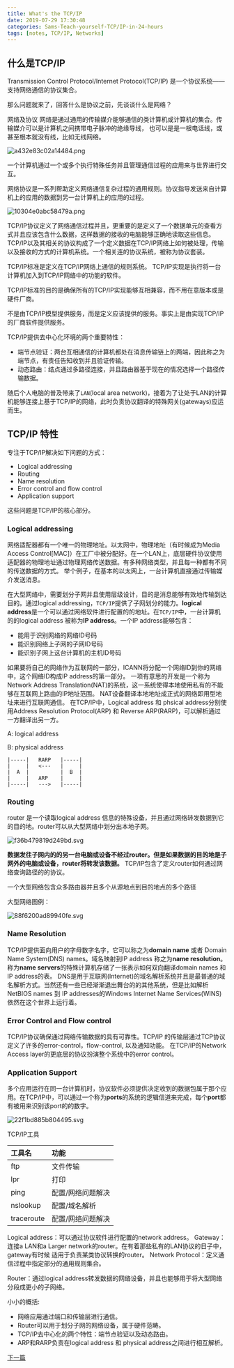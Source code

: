```yaml
---
title: What's the TCP/IP
date: 2019-07-29 17:30:48
categories: Sams-Teach-yourself-TCP/IP-in-24-hours
tags: [notes, TCP/IP, Networks]
---
```


## 什么是TCP/IP

Transmission Control Protocol/Internet Protocol(TCP/IP) 是一个协议系统——支持网络通信的协议集合。

那么问题就来了，回答什么是协议之前，先谈谈什么是网络？

网络及协议
网络是通过通用的传输媒介能够通信的类计算机或计算机的集合。传输媒介可以是计算机之间携带电子脉冲的绝缘导线，
也可以是是一根电话线，或甚至根本就没有线，比如无线网络。

![a432e83c02a14484.png](https://i.quantuminit.com/a432e83c02a14484.png)

一个计算机通过一个或多个执行特殊任务并且管理通信过程的应用来与世界进行交互。

网络协议是一系列帮助定义网络通信复杂过程的通用规则。协议指导发送来自计算机上的应用的数据到另一台计算机上的应用的过程。

![10304e0abc58479a.png](https://i.quantuminit.com/10304e0abc58479a.png)

TCP/IP协议定义了网络通信过程并且，更重要的是定义了一个数据单元的查看方式并且应该包含什么数据，这样数据的接收的电脑能够正确地读取这些信息。
TCP/IP以及其相关的协议构成了一个定义数据在TCP/IP网络上如何被处理，传输以及接收的方式的计算机系统。一个相关连的协议系统，被称为协议套装。

TCP/IP标准是定义在TCP/IP网络上通信的规则系统。
TCP/IP实现是执行将一台计算机加入到TCP/IP网络中的功能的软件。

TCP/IP标准的目的是确保所有的TCP/IP实现能够互相兼容，而不用在意版本或是硬件厂商。

不是由TCP/IP模型提供服务，而是定义应该提供的服务。事实上是由实现TCP/IP的厂商软件提供服务。

TCP/IP提供去中心化环境的两个重要特性：

- 端节点验证：两台互相通信的计算机都处在消息传输链上的两端，因此称之为端节点，有责任告知收到并且验证传输。
- 动态路由：结点通过多路径连接，并且路由器基于现在的情况选择一个路径传输数据。

随后个人电脑的普及带来了`LAN`(local area network)，接着为了让处于LAN的计算机能够连接上基于TCP/IP的网络，此时负责协议翻译的特殊网关(gateways)应运而生。

## TCP/IP 特性

专注于TCP/IP解决如下问题的方式：

- Logical addressing
- Routing
- Name resolution
- Error control and flow control
- Application support

这些问题是TCP/IP的核心部分。

### Logical addressing

网络适配器都有一个唯一的物理地址。以太网中，物理地址（有时候成为Media Access Control[MAC]）在工厂中被分配好。在一个LAN上，底层硬件协议使用适配器的物理地址通过物理网络传送数据。有多种网络类型，并且每一种都有不同的传送数据的方式。
举个例子，在基本的以太网上，一台计算机直接通过传输媒介发送消息。

在大型网络中，需要划分子网并且使用层级设计，目的是消息能够有效地传输到达目的。通过logical addressing，`TCP/IP`提供了子网划分的能力。**logical address**是一个可以通过网络软件进行配置的的地址。在`TCP/IP`中，一台计算机的的logical address 被称为**IP address**。一个IP address能够包含：

- 能用于识别网络的网络ID号码
- 能识别网络上子网的子网ID号码
- 能识别子网上这台计算机的主机ID号码

如果要将自己的网络作为互联网的一部分，ICANN将分配一个网络ID到你的网络中，这个网络ID构成IP address的第一部分。
一项有意思的开发是一个称为Network Address Translation(NAT)的系统，这一系统使得本地使用私有的不能够在互联网上路由的IP地址范围。
NAT设备翻译本地地址成正式的网络即用型地址来进行互联网通信。
在TCP/IP中，Logical address 和 phsical address分别使用Address Resolution Protocol(ARP) 和 Reverse ARP(RARP)，可以解析通过一方翻译出另一方。

A: logical address

B: physical address

```
|-----|   RARP   |-----|
|     |   <---   |     |
|  A  |          |  B  |
|     |   ARP    |     |
|-----|   --->   |-----|

```

### Routing

router 是一个读取logical address 信息的特殊设备，并且通过网络转发数据到它的目的地。router可以从大型网络中划分出本地子网。

![f36b479819d249bd.svg](https://i.quantuminit.com/f36b479819d249bd.svg)

**数据发往子网内的的另一台电脑或设备不经过router。但是如果数据的目的地是子网外的电脑或设备，router将转发该数据。**
TCP/IP包含了定义router如何通过网络查询路径的的协议。

一个大型网络包含众多路由器并且多个从源地点到目的地点的多个路径

大型网络图例：

![88f6200ad89940fe.svg](https://i.quantuminit.com/88f6200ad89940fe.svg)

### Name Resolution

TCP/IP提供面向用户的字母数字名字，它可以称之为**domain name** 或者 Domain Name System(DNS) names。域名映射到IP address 称之为**name resolution**。
称为**name servers**的特殊计算机存储了一张表示如何双向翻译domain names 和 IP address的表。
DNS是用于互联网(Internet)的域名解析系统并且是最普通的域名解析方式。当然还有一些已经渐渐退出舞台的的其他系统，但是比如解析NetBIOS names 到 IP addresses的Windows Internet Name Services(WINS)依然在这个世界上运行着。

### Error Control and Flow control

TCP/IP协议确保通过网络传输数据的具有可靠性。TCP/IP 的传输层通过TCP协议定义了许多的error-control，flow-control, 以及通知功能。
在TCP/IP的Network Access layer的更底层的协议扮演整个系统中的error control。

### Application Support

多个应用运行在同一台计算机时，协议软件必须提供决定收到的数据包属于那个应用。在TCP/IP中，可以通过一个称为**ports**的系统的逻辑信道来完成，每个**port**都有被用来识别该port的的数字。

![22f1bd885b804495.svg](https://i.quantuminit.com/22f1bd885b804495.svg)

TCP/IP工具

|工具名|功能|
|:--------|:--------|
|ftp|文件传输|
|lpr|打印|
|ping|配置/网络问题解决|
|nslookup|配置/域名解析|
|traceroute|配置/网络问题解决|

Logical address：可以通过协议软件进行配置的network address。
Gateway：连接a LAN和a Larger network的router。在有着那些私有的LAN协议的日子中，gateway有时候
适用于负责某类协议转换的router。
Network Protocol：定义通信过程中指定部分的通用规则集合。

Router：通过logical address转发数据的网络设备，并且也能够用于将大型网络分段成更小的子网络。

小小的概括:

- 网络应用通过端口和传输层进行通信。
- Router可以用于划分子网的网络设备，属于硬件范畴。
- TCP/IP去中心化的两个特性：端节点验证以及动态路由。
- ARP和RARP负责在logical address 和 physical address之间进行相互解析。

[下一篇](/How-TCP-IP-works)
